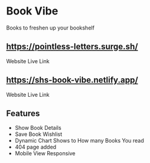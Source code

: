 # Book Vibe

Books to freshen up your bookshelf

## https://pointless-letters.surge.sh/

Website Live Link

## https://shs-book-vibe.netlify.app/

Website Live Link

## Features

- Show Book Details
- Save Book Wishlist
- Dynamic Chart Shows to How many Books You read
- 404 page added
- Mobile View Responsive
